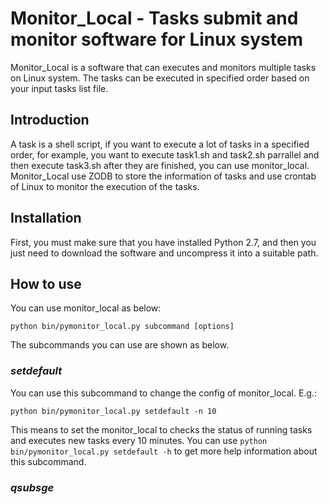 # Monitor_Local - Tasks submit and monitor software for Linux system
Monitor_Local is a software that can executes and monitors multiple tasks on Linux system. The tasks can be executed in specified order based on your input tasks list file.

## Introduction
A task is a shell script, if you want to execute a lot of tasks in a specified order, for example, you want to execute task1.sh and task2.sh parrallel and then execute task3.sh after they are finished, you can use monitor_local.  
Monitor_Local use ZODB to store the information of tasks and use crontab of Linux to monitor the execution of the tasks.

## Installation
First, you must make sure that you have installed Python 2.7, and then you just need to download the software and uncompress it into a suitable path.

## How to use
You can use monitor_local as below:

`python bin/pymonitor_local.py subcommand [options]`

The subcommands you can use are shown as below.
### *setdefault*
You can use this subcommand to change the config of monitor_local. E.g.:

`python bin/pymonitor_local.py setdefault -n 10`

This means to set the monitor_local to checks the status of running tasks and executes new tasks every 10 minutes. You can use `python bin/pymonitor_local.py setdefault -h` to get more help information about this subcommand.

### *qsubsge*
